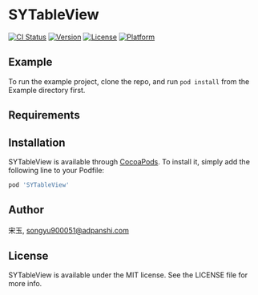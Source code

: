 # SYTableView

[![CI Status](https://img.shields.io/travis/宋玉/SYTableView.svg?style=flat)](https://travis-ci.org/宋玉/SYTableView)
[![Version](https://img.shields.io/cocoapods/v/SYTableView.svg?style=flat)](https://cocoapods.org/pods/SYTableView)
[![License](https://img.shields.io/cocoapods/l/SYTableView.svg?style=flat)](https://cocoapods.org/pods/SYTableView)
[![Platform](https://img.shields.io/cocoapods/p/SYTableView.svg?style=flat)](https://cocoapods.org/pods/SYTableView)

## Example

To run the example project, clone the repo, and run `pod install` from the Example directory first.

## Requirements

## Installation

SYTableView is available through [CocoaPods](https://cocoapods.org). To install
it, simply add the following line to your Podfile:

```ruby
pod 'SYTableView'
```

## Author

宋玉, songyu900051@adpanshi.com

## License

SYTableView is available under the MIT license. See the LICENSE file for more info.
